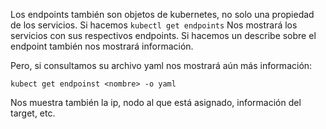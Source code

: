 Los endpoints también son objetos de kubernetes, no solo una propiedad de los servicios. 
Si hacemos
``kubectl get endpoints`` 
Nos mostrará los servicios con sus respectivos endpoints. 
Si hacemos un describe sobre el endpoint también nos mostrará información. 

Pero, si consultamos su archivo yaml nos mostrará aún más información:

``kubect get endpoinst <nombre> -o yaml``

Nos muestra también la ip, nodo al que está asignado, información del target, etc. 

